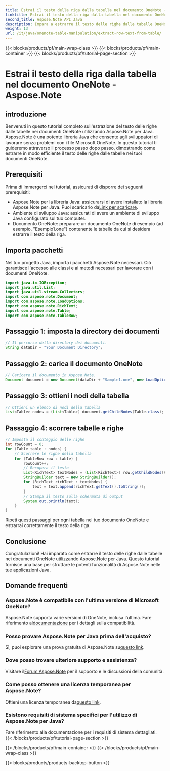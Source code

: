 ```yaml
---
title: Estrai il testo della riga dalla tabella nel documento OneNote - Aspose.Note
linktitle: Estrai il testo della riga dalla tabella nel documento OneNote - Aspose.Note
second_title: Aspose.Note API Java
description: Impara a estrarre il testo delle righe dalle tabelle OneNote senza sforzo con Aspose.Note per Java. Segui la nostra guida passo passo per un'integrazione perfetta.
weight: 13
url: /it/java/onenote-table-manipulation/extract-row-text-from-table/
---
```


{{< blocks/products/pf/main-wrap-class >}}
{{< blocks/products/pf/main-container >}}
{{< blocks/products/pf/tutorial-page-section >}}

# Estrai il testo della riga dalla tabella nel documento OneNote - Aspose.Note

## introduzione
Benvenuti in questo tutorial completo sull'estrazione del testo delle righe dalle tabelle nei documenti OneNote utilizzando Aspose.Note per Java. Aspose.Note è una potente libreria Java che consente agli sviluppatori di lavorare senza problemi con i file Microsoft OneNote. In questo tutorial ti guideremo attraverso il processo passo dopo passo, dimostrando come estrarre in modo efficiente il testo delle righe dalle tabelle nei tuoi documenti OneNote.
## Prerequisiti
Prima di immergerci nel tutorial, assicurati di disporre dei seguenti prerequisiti:
-  Aspose.Note per la libreria Java: assicurarsi di avere installato la libreria Aspose.Note per Java. Puoi scaricarlo da[Link per scaricare](https://releases.aspose.com/note/java/).
- Ambiente di sviluppo Java: assicurati di avere un ambiente di sviluppo Java configurato sul tuo computer.
- Documento OneNote: preparare un documento OneNote di esempio (ad esempio, "Esempio1.one") contenente le tabelle da cui si desidera estrarre il testo della riga.
## Importa pacchetti
Nel tuo progetto Java, importa i pacchetti Aspose.Note necessari. Ciò garantisce l'accesso alle classi e ai metodi necessari per lavorare con i documenti OneNote.
```java
import java.io.IOException;
import java.util.List;
import java.util.stream.Collectors;
import com.aspose.note.Document;
import com.aspose.note.LoadOptions;
import com.aspose.note.RichText;
import com.aspose.note.Table;
import com.aspose.note.TableRow;
```
## Passaggio 1: imposta la directory dei documenti
```java
// Il percorso della directory dei documenti.
String dataDir = "Your Document Directory";
```
## Passaggio 2: carica il documento OneNote
```java
// Caricare il documento in Aspose.Note.
Document document = new Document(dataDir + "Sample1.one", new LoadOptions());
```
## Passaggio 3: ottieni i nodi della tabella
```java
// Ottieni un elenco di nodi della tabella
List<Table> nodes = (List<Table>) document.getChildNodes(Table.class);
```
## Passaggio 4: scorrere tabelle e righe
```java
// Imposta il conteggio delle righe
int rowCount = 0;
for (Table table : nodes) {
    // Scorrere le righe della tabella
    for (TableRow row : table) {
        rowCount++;
        // Recupera il testo
        List<RichText> textNodes = (List<RichText>) row.getChildNodes(RichText.class);
        StringBuilder text = new StringBuilder();
        for (RichText richText : textNodes) {
            text = text.append(richText.getText().toString());
        }
        // Stampa il testo sulla schermata di output
        System.out.println(text);
    }
}
```
Ripeti questi passaggi per ogni tabella nel tuo documento OneNote e estrarrai correttamente il testo della riga.
## Conclusione
Congratulazioni! Hai imparato come estrarre il testo delle righe dalle tabelle nei documenti OneNote utilizzando Aspose.Note per Java. Questo tutorial fornisce una base per sfruttare le potenti funzionalità di Aspose.Note nelle tue applicazioni Java.
## Domande frequenti
### Aspose.Note è compatibile con l'ultima versione di Microsoft OneNote?
 Aspose.Note supporta varie versioni di OneNote, inclusa l'ultima. Fare riferimento al[documentazione](https://reference.aspose.com/note/java/) per i dettagli sulla compatibilità.
### Posso provare Aspose.Note per Java prima dell'acquisto?
Sì, puoi esplorare una prova gratuita di Aspose.Note su[questo link](https://releases.aspose.com/).
### Dove posso trovare ulteriore supporto e assistenza?
 Visitare il[Forum Aspose.Note](https://forum.aspose.com/c/note/28) per il supporto e le discussioni della comunità.
### Come posso ottenere una licenza temporanea per Aspose.Note?
 Ottieni una licenza temporanea da[questo link](https://purchase.aspose.com/temporary-license/).
### Esistono requisiti di sistema specifici per l'utilizzo di Aspose.Note per Java?
Fare riferimento alla documentazione per i requisiti di sistema dettagliati.
{{< /blocks/products/pf/tutorial-page-section >}}

{{< /blocks/products/pf/main-container >}}
{{< /blocks/products/pf/main-wrap-class >}}

{{< blocks/products/products-backtop-button >}}
